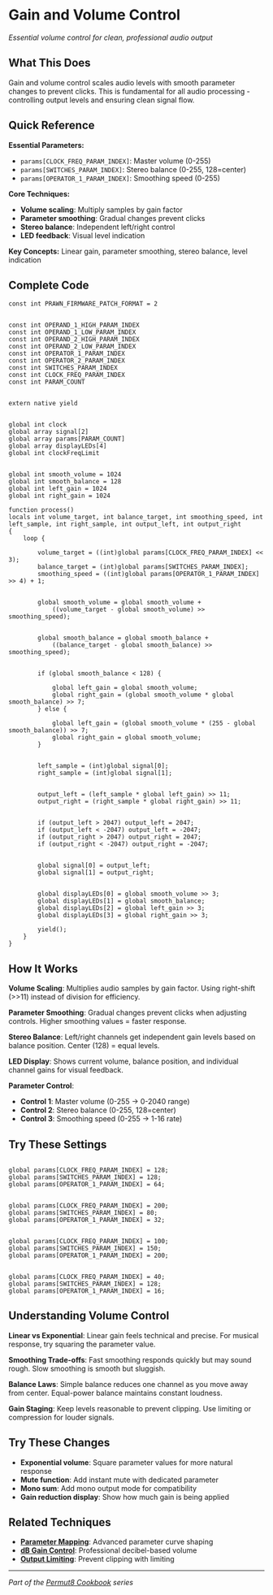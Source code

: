 # Gain and Volume Control

*Essential volume control for clean, professional audio output*

## What This Does

Gain and volume control scales audio levels with smooth parameter changes to prevent clicks. This is fundamental for all audio processing - controlling output levels and ensuring clean signal flow.

## Quick Reference

**Essential Parameters:**
- `params[CLOCK_FREQ_PARAM_INDEX]`: Master volume (0-255)
- `params[SWITCHES_PARAM_INDEX]`: Stereo balance (0-255, 128=center)
- `params[OPERATOR_1_PARAM_INDEX]`: Smoothing speed (0-255)

**Core Techniques:**
- **Volume scaling**: Multiply samples by gain factor
- **Parameter smoothing**: Gradual changes prevent clicks
- **Stereo balance**: Independent left/right control
- **LED feedback**: Visual level indication

**Key Concepts:** Linear gain, parameter smoothing, stereo balance, level indication

## Complete Code

```impala
const int PRAWN_FIRMWARE_PATCH_FORMAT = 2


const int OPERAND_1_HIGH_PARAM_INDEX
const int OPERAND_1_LOW_PARAM_INDEX
const int OPERAND_2_HIGH_PARAM_INDEX
const int OPERAND_2_LOW_PARAM_INDEX
const int OPERATOR_1_PARAM_INDEX
const int OPERATOR_2_PARAM_INDEX
const int SWITCHES_PARAM_INDEX
const int CLOCK_FREQ_PARAM_INDEX
const int PARAM_COUNT


extern native yield


global int clock
global array signal[2]
global array params[PARAM_COUNT]
global array displayLEDs[4]
global int clockFreqLimit


global int smooth_volume = 1024
global int smooth_balance = 128
global int left_gain = 1024
global int right_gain = 1024

function process()
locals int volume_target, int balance_target, int smoothing_speed, int left_sample, int right_sample, int output_left, int output_right
{
    loop {

        volume_target = ((int)global params[CLOCK_FREQ_PARAM_INDEX] << 3);
        balance_target = (int)global params[SWITCHES_PARAM_INDEX];
        smoothing_speed = ((int)global params[OPERATOR_1_PARAM_INDEX] >> 4) + 1;
        

        global smooth_volume = global smooth_volume + 
            ((volume_target - global smooth_volume) >> smoothing_speed);
        

        global smooth_balance = global smooth_balance + 
            ((balance_target - global smooth_balance) >> smoothing_speed);
        

        if (global smooth_balance < 128) {

            global left_gain = global smooth_volume;
            global right_gain = (global smooth_volume * global smooth_balance) >> 7;
        } else {

            global left_gain = (global smooth_volume * (255 - global smooth_balance)) >> 7;
            global right_gain = global smooth_volume;
        }
        

        left_sample = (int)global signal[0];
        right_sample = (int)global signal[1];
        

        output_left = (left_sample * global left_gain) >> 11;
        output_right = (right_sample * global right_gain) >> 11;
        

        if (output_left > 2047) output_left = 2047;
        if (output_left < -2047) output_left = -2047;
        if (output_right > 2047) output_right = 2047;
        if (output_right < -2047) output_right = -2047;
        

        global signal[0] = output_left;
        global signal[1] = output_right;
        

        global displayLEDs[0] = global smooth_volume >> 3;
        global displayLEDs[1] = global smooth_balance;
        global displayLEDs[2] = global left_gain >> 3;
        global displayLEDs[3] = global right_gain >> 3;
        
        yield();
    }
}
```

## How It Works

**Volume Scaling**: Multiplies audio samples by gain factor. Using right-shift (>>11) instead of division for efficiency.

**Parameter Smoothing**: Gradual changes prevent clicks when adjusting controls. Higher smoothing values = faster response.

**Stereo Balance**: Left/right channels get independent gain levels based on balance position. Center (128) = equal levels.

**LED Display**: Shows current volume, balance position, and individual channel gains for visual feedback.

**Parameter Control**:
- **Control 1**: Master volume (0-255 → 0-2040 range)
- **Control 2**: Stereo balance (0-255, 128=center)
- **Control 3**: Smoothing speed (0-255 → 1-16 rate)

## Try These Settings

```impala

global params[CLOCK_FREQ_PARAM_INDEX] = 128;
global params[SWITCHES_PARAM_INDEX] = 128;
global params[OPERATOR_1_PARAM_INDEX] = 64;


global params[CLOCK_FREQ_PARAM_INDEX] = 200;
global params[SWITCHES_PARAM_INDEX] = 80;
global params[OPERATOR_1_PARAM_INDEX] = 32;


global params[CLOCK_FREQ_PARAM_INDEX] = 100;
global params[SWITCHES_PARAM_INDEX] = 150;
global params[OPERATOR_1_PARAM_INDEX] = 200;


global params[CLOCK_FREQ_PARAM_INDEX] = 40;
global params[SWITCHES_PARAM_INDEX] = 128;
global params[OPERATOR_1_PARAM_INDEX] = 16;
```

## Understanding Volume Control

**Linear vs Exponential**: Linear gain feels technical and precise. For musical response, try squaring the parameter value.

**Smoothing Trade-offs**: Fast smoothing responds quickly but may sound rough. Slow smoothing is smooth but sluggish.

**Balance Laws**: Simple balance reduces one channel as you move away from center. Equal-power balance maintains constant loudness.

**Gain Staging**: Keep levels reasonable to prevent clipping. Use limiting or compression for louder signals.

## Try These Changes

- **Exponential volume**: Square parameter values for more natural response
- **Mute function**: Add instant mute with dedicated parameter
- **Mono sum**: Add mono output mode for compatibility
- **Gain reduction display**: Show how much gain is being applied

## Related Techniques

- **[Parameter Mapping](#parameter-mapping)**: Advanced parameter curve shaping
- **[dB Gain Control](#db-gain-control)**: Professional decibel-based volume
- **[Output Limiting](#output-limiting)**: Prevent clipping with limiting

---
*Part of the [Permut8 Cookbook](#permut8-cookbook) series*